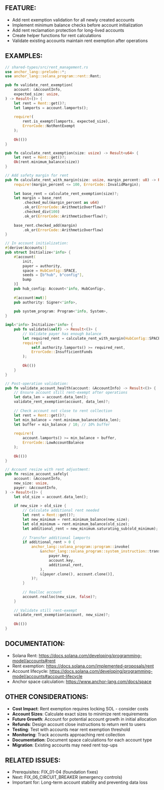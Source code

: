 ## FEATURE:

- Add rent exemption validation for all newly created accounts
- Implement minimum balance checks before account initialization
- Add rent reclamation protection for long-lived accounts
- Create helper functions for rent calculations
- Validate existing accounts maintain rent exemption after operations

## EXAMPLES:

```rust
// shared-types/src/rent_management.rs
use anchor_lang::prelude::*;
use anchor_lang::solana_program::rent::Rent;

pub fn validate_rent_exemption(
    account: &AccountInfo,
    expected_size: usize,
) -> Result<()> {
    let rent = Rent::get()?;
    let lamports = account.lamports();
    
    require!(
        rent.is_exempt(lamports, expected_size),
        ErrorCode::NotRentExempt
    );
    
    Ok(())
}

pub fn calculate_rent_exemption(size: usize) -> Result<u64> {
    let rent = Rent::get()?;
    Ok(rent.minimum_balance(size))
}

// Add safety margin for rent
pub fn calculate_rent_with_margin(size: usize, margin_percent: u8) -> Result<u64> {
    require!(margin_percent <= 100, ErrorCode::InvalidMargin);
    
    let base_rent = calculate_rent_exemption(size)?;
    let margin = base_rent
        .checked_mul(margin_percent as u64)
        .ok_or(ErrorCode::ArithmeticOverflow)?
        .checked_div(100)
        .ok_or(ErrorCode::ArithmeticOverflow)?;
    
    base_rent.checked_add(margin)
        .ok_or(ErrorCode::ArithmeticOverflow)
}

// In account initialization:
#[derive(Accounts)]
pub struct Initialize<'info> {
    #[account(
        init,
        payer = authority,
        space = HubConfig::SPACE,
        seeds = [b"hub", b"config"],
        bump
    )]
    pub hub_config: Account<'info, HubConfig>,
    
    #[account(mut)]
    pub authority: Signer<'info>,
    
    pub system_program: Program<'info, System>,
}

impl<'info> Initialize<'info> {
    pub fn validate(&self) -> Result<()> {
        // Validate payer has enough balance
        let required_rent = calculate_rent_with_margin(HubConfig::SPACE, 10)?; // 10% margin
        require!(
            self.authority.lamports() >= required_rent,
            ErrorCode::InsufficientFunds
        );
        
        Ok(())
    }
}

// Post-operation validation:
pub fn validate_account_health(account: &AccountInfo) -> Result<()> {
    // Ensure account still rent-exempt after operations
    let data_len = account.data_len();
    validate_rent_exemption(account, data_len)?;
    
    // Check account not close to rent collection
    let rent = Rent::get()?;
    let min_balance = rent.minimum_balance(data_len);
    let buffer = min_balance / 10; // 10% buffer
    
    require!(
        account.lamports() >= min_balance + buffer,
        ErrorCode::LowAccountBalance
    );
    
    Ok(())
}

// Account resize with rent adjustment:
pub fn resize_account_safely(
    account: &AccountInfo,
    new_size: usize,
    payer: &AccountInfo,
) -> Result<()> {
    let old_size = account.data_len();
    
    if new_size > old_size {
        // Calculate additional rent needed
        let rent = Rent::get()?;
        let new_minimum = rent.minimum_balance(new_size);
        let old_minimum = rent.minimum_balance(old_size);
        let additional_rent = new_minimum.saturating_sub(old_minimum);
        
        // Transfer additional lamports
        if additional_rent > 0 {
            anchor_lang::solana_program::program::invoke(
                &anchor_lang::solana_program::system_instruction::transfer(
                    payer.key,
                    account.key,
                    additional_rent,
                ),
                &[payer.clone(), account.clone()],
            )?;
        }
        
        // Realloc account
        account.realloc(new_size, false)?;
    }
    
    // Validate still rent-exempt
    validate_rent_exemption(account, new_size)?;
    
    Ok(())
}
```

## DOCUMENTATION:

- Solana Rent: https://docs.solana.com/developing/programming-model/accounts#rent
- Rent exemption: https://docs.solana.com/implemented-proposals/rent
- Account lifecycle: https://docs.solana.com/developing/programming-model/accounts#account-lifecycle
- Anchor space calculation: https://www.anchor-lang.com/docs/space

## OTHER CONSIDERATIONS:

- **Cost Impact**: Rent exemption requires locking SOL - consider costs
- **Account Sizes**: Calculate exact sizes to minimize rent requirements
- **Future Growth**: Account for potential account growth in initial allocation
- **Refunds**: Design account close instructions to return rent to users
- **Testing**: Test with accounts near rent exemption threshold
- **Monitoring**: Track accounts approaching rent collection
- **Documentation**: Document space calculations for each account type
- **Migration**: Existing accounts may need rent top-ups

## RELATED ISSUES:

- Prerequisites: FIX_01-04 (foundation fixes)
- Next: FIX_06_CIRCUIT_BREAKER (emergency controls)
- Important for: Long-term account stability and preventing data loss